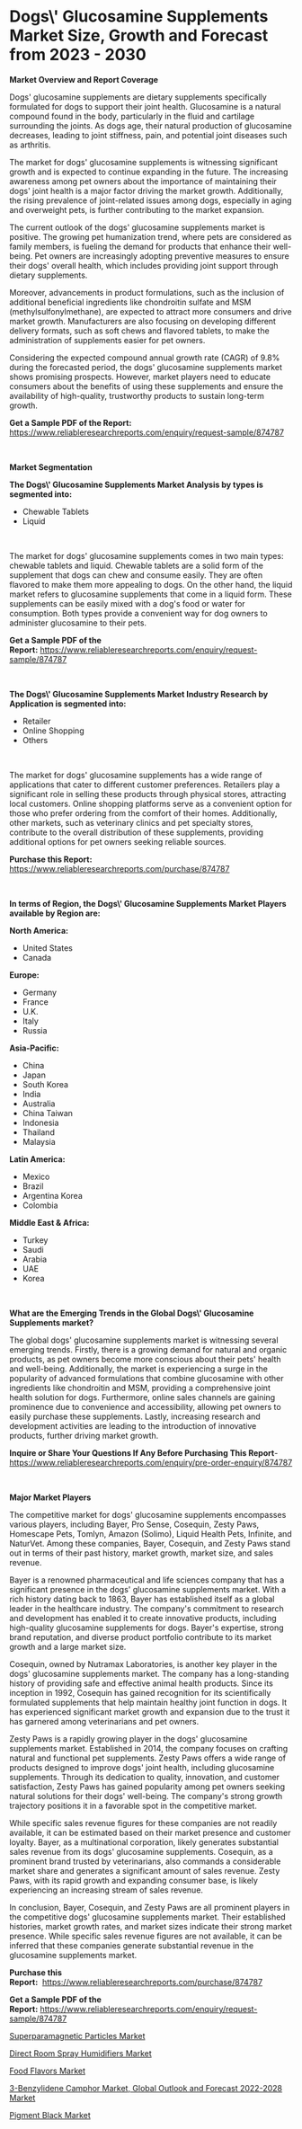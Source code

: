 <p><h1>Dogs\' Glucosamine Supplements Market Size, Growth and Forecast from 2023 - 2030</h1></p><p><strong>Market Overview and Report Coverage</strong></p>
<p><p>Dogs' glucosamine supplements are dietary supplements specifically formulated for dogs to support their joint health. Glucosamine is a natural compound found in the body, particularly in the fluid and cartilage surrounding the joints. As dogs age, their natural production of glucosamine decreases, leading to joint stiffness, pain, and potential joint diseases such as arthritis. </p><p>The market for dogs' glucosamine supplements is witnessing significant growth and is expected to continue expanding in the future. The increasing awareness among pet owners about the importance of maintaining their dogs' joint health is a major factor driving the market growth. Additionally, the rising prevalence of joint-related issues among dogs, especially in aging and overweight pets, is further contributing to the market expansion.</p><p>The current outlook of the dogs' glucosamine supplements market is positive. The growing pet humanization trend, where pets are considered as family members, is fueling the demand for products that enhance their well-being. Pet owners are increasingly adopting preventive measures to ensure their dogs' overall health, which includes providing joint support through dietary supplements.</p><p>Moreover, advancements in product formulations, such as the inclusion of additional beneficial ingredients like chondroitin sulfate and MSM (methylsulfonylmethane), are expected to attract more consumers and drive market growth. Manufacturers are also focusing on developing different delivery formats, such as soft chews and flavored tablets, to make the administration of supplements easier for pet owners.</p><p>Considering the expected compound annual growth rate (CAGR) of 9.8% during the forecasted period, the dogs' glucosamine supplements market shows promising prospects. However, market players need to educate consumers about the benefits of using these supplements and ensure the availability of high-quality, trustworthy products to sustain long-term growth.</p></p>
<p><strong>Get a Sample PDF of the Report:</strong> <a href="https://www.reliableresearchreports.com/enquiry/request-sample/874787">https://www.reliableresearchreports.com/enquiry/request-sample/874787</a></p>
<p>&nbsp;</p>
<p><strong>Market Segmentation</strong></p>
<p><strong>The Dogs\' Glucosamine Supplements Market Analysis by types is segmented into:</strong></p>
<p><ul><li>Chewable Tablets</li><li>Liquid</li></ul></p>
<p>&nbsp;</p>
<p><p>The market for dogs' glucosamine supplements comes in two main types: chewable tablets and liquid. Chewable tablets are a solid form of the supplement that dogs can chew and consume easily. They are often flavored to make them more appealing to dogs. On the other hand, the liquid market refers to glucosamine supplements that come in a liquid form. These supplements can be easily mixed with a dog's food or water for consumption. Both types provide a convenient way for dog owners to administer glucosamine to their pets.</p></p>
<p><strong>Get a Sample PDF of the Report:</strong>&nbsp;<a href="https://www.reliableresearchreports.com/enquiry/request-sample/874787">https://www.reliableresearchreports.com/enquiry/request-sample/874787</a></p>
<p>&nbsp;</p>
<p><strong>The Dogs\' Glucosamine Supplements Market Industry Research by Application is segmented into:</strong></p>
<p><ul><li>Retailer</li><li>Online Shopping</li><li>Others</li></ul></p>
<p>&nbsp;</p>
<p><p>The market for dogs' glucosamine supplements has a wide range of applications that cater to different customer preferences. Retailers play a significant role in selling these products through physical stores, attracting local customers. Online shopping platforms serve as a convenient option for those who prefer ordering from the comfort of their homes. Additionally, other markets, such as veterinary clinics and pet specialty stores, contribute to the overall distribution of these supplements, providing additional options for pet owners seeking reliable sources.</p></p>
<p><strong>Purchase this Report:</strong>&nbsp; <a href="https://www.reliableresearchreports.com/purchase/874787">https://www.reliableresearchreports.com/purchase/874787</a></p>
<p>&nbsp;</p>
<p><strong>In terms of Region, the Dogs\' Glucosamine Supplements Market Players available by Region are:</strong></p>
<p>
    <p> <strong> North America: </strong>
        <ul>
            <li>United States</li>
            <li>Canada</li>
        </ul>
        </p> 
    <p> <strong> Europe: </strong>
        <ul>
            <li>Germany</li>
            <li>France</li>
            <li>U.K.</li>
            <li>Italy</li>
            <li>Russia</li>
        </ul>
        </p> 
    <p> <strong> Asia-Pacific: </strong>
        <ul>
            <li>China</li>
            <li>Japan</li>
            <li>South Korea</li>
            <li>India</li>
            <li>Australia</li>
            <li>China Taiwan</li>
            <li>Indonesia</li>
            <li>Thailand</li>
            <li>Malaysia</li>
        </ul>
        </p> 
    <p> <strong> Latin America: </strong>
        <ul>
            <li>Mexico</li>
            <li>Brazil</li>
            <li>Argentina Korea</li>
            <li>Colombia</li>
        </ul>
        </p> 
    <p> <strong> Middle East & Africa: </strong>
        <ul>
            <li>Turkey</li>
            <li>Saudi</li>
            <li>Arabia</li>
            <li>UAE</li>
            <li>Korea</li>
        </ul>
    </p>
    </p>
<p>&nbsp;</p>
<p><strong>What are the Emerging Trends in the Global Dogs\' Glucosamine Supplements market?</strong></p>
<p><p>The global dogs' glucosamine supplements market is witnessing several emerging trends. Firstly, there is a growing demand for natural and organic products, as pet owners become more conscious about their pets' health and well-being. Additionally, the market is experiencing a surge in the popularity of advanced formulations that combine glucosamine with other ingredients like chondroitin and MSM, providing a comprehensive joint health solution for dogs. Furthermore, online sales channels are gaining prominence due to convenience and accessibility, allowing pet owners to easily purchase these supplements. Lastly, increasing research and development activities are leading to the introduction of innovative products, further driving market growth.</p></p>
<p><strong>Inquire or Share Your Questions If Any Before Purchasing This Report</strong>- <a href="https://www.reliableresearchreports.com/enquiry/pre-order-enquiry/874787">https://www.reliableresearchreports.com/enquiry/pre-order-enquiry/874787</a></p>
<p>&nbsp;</p>
<p><strong>Major Market Players</strong></p>
<p><p>The competitive market for dogs' glucosamine supplements encompasses various players, including Bayer, Pro Sense, Cosequin, Zesty Paws, Homescape Pets, Tomlyn, Amazon (Solimo), Liquid Health Pets, Infinite, and NaturVet. Among these companies, Bayer, Cosequin, and Zesty Paws stand out in terms of their past history, market growth, market size, and sales revenue.</p><p>Bayer is a renowned pharmaceutical and life sciences company that has a significant presence in the dogs' glucosamine supplements market. With a rich history dating back to 1863, Bayer has established itself as a global leader in the healthcare industry. The company's commitment to research and development has enabled it to create innovative products, including high-quality glucosamine supplements for dogs. Bayer's expertise, strong brand reputation, and diverse product portfolio contribute to its market growth and a large market size.</p><p>Cosequin, owned by Nutramax Laboratories, is another key player in the dogs' glucosamine supplements market. The company has a long-standing history of providing safe and effective animal health products. Since its inception in 1992, Cosequin has gained recognition for its scientifically formulated supplements that help maintain healthy joint function in dogs. It has experienced significant market growth and expansion due to the trust it has garnered among veterinarians and pet owners.</p><p>Zesty Paws is a rapidly growing player in the dogs' glucosamine supplements market. Established in 2014, the company focuses on crafting natural and functional pet supplements. Zesty Paws offers a wide range of products designed to improve dogs' joint health, including glucosamine supplements. Through its dedication to quality, innovation, and customer satisfaction, Zesty Paws has gained popularity among pet owners seeking natural solutions for their dogs' well-being. The company's strong growth trajectory positions it in a favorable spot in the competitive market.</p><p>While specific sales revenue figures for these companies are not readily available, it can be estimated based on their market presence and customer loyalty. Bayer, as a multinational corporation, likely generates substantial sales revenue from its dogs' glucosamine supplements. Cosequin, as a prominent brand trusted by veterinarians, also commands a considerable market share and generates a significant amount of sales revenue. Zesty Paws, with its rapid growth and expanding consumer base, is likely experiencing an increasing stream of sales revenue.</p><p>In conclusion, Bayer, Cosequin, and Zesty Paws are all prominent players in the competitive dogs' glucosamine supplements market. Their established histories, market growth rates, and market sizes indicate their strong market presence. While specific sales revenue figures are not available, it can be inferred that these companies generate substantial revenue in the glucosamine supplements market.</p></p>
<p><strong>Purchase this Report:</strong>&nbsp;&nbsp;<a href="https://www.reliableresearchreports.com/purchase/874787">https://www.reliableresearchreports.com/purchase/874787</a></p>
<p></p>
<p><strong>Get a Sample PDF of the Report:</strong>&nbsp;<a href="https://www.reliableresearchreports.com/enquiry/request-sample/874787">https://www.reliableresearchreports.com/enquiry/request-sample/874787</a></p>
<p><p><a href="https://www.linkedin.com/pulse/superparamagnetic-particles-market-challenges-opportunities-qw6ze/">Superparamagnetic Particles Market</a></p><p><a href="https://github.com/RichRobinson5/Market-Research-Report-List-1/blob/main/direct-room-spray-humidifiers-market.md">Direct Room Spray Humidifiers Market</a></p><p><a href="https://medium.com/@maeganbraun/food-flavors-market-size-growth-forecast-2023-2030-f0b6fae2eaf3">Food Flavors Market</a></p><p><a href="https://issuu.com/reportprime-2/docs/3-benzylidene-camphor-market-global-outlook-and-fo?fr=xKAE9_zU1NQ">3-Benzylidene Camphor Market, Global Outlook and Forecast 2022-2028 Market</a></p><p><a href="https://www.linkedin.com/pulse/pigment-black-market-size-share-global-analysis-report-atkce/">Pigment Black Market</a></p></p>